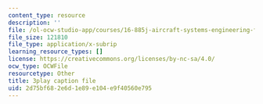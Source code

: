 ```yaml
---
content_type: resource
description: ''
file: /ol-ocw-studio-app/courses/16-885j-aircraft-systems-engineering-fall-2005/2d75bf682e6d1e89e104e9f40560e795_AODj-jM3-XI.srt
file_size: 121810
file_type: application/x-subrip
learning_resource_types: []
license: https://creativecommons.org/licenses/by-nc-sa/4.0/
ocw_type: OCWFile
resourcetype: Other
title: 3play caption file
uid: 2d75bf68-2e6d-1e89-e104-e9f40560e795
---
```

